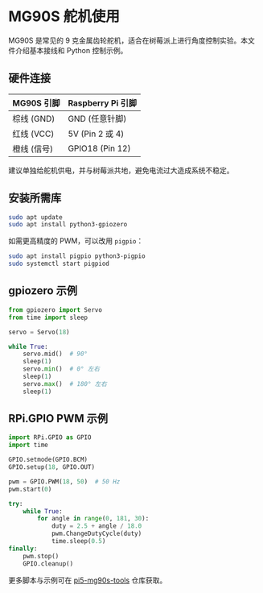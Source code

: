 # MG90S 舵机使用

MG90S 是常见的 9 克金属齿轮舵机，适合在树莓派上进行角度控制实验。本文件介绍基本接线和 Python 控制示例。

## 硬件连接

| MG90S 引脚 | Raspberry Pi 引脚 |
|------------|-------------------|
| 棕线 (GND) | GND (任意针脚)    |
| 红线 (VCC) | 5V (Pin 2 或 4)   |
| 橙线 (信号) | GPIO18 (Pin 12)   |

建议单独给舵机供电，并与树莓派共地，避免电流过大造成系统不稳定。

## 安装所需库

```bash
sudo apt update
sudo apt install python3-gpiozero
```

如需更高精度的 PWM，可以改用 `pigpio`：

```bash
sudo apt install pigpio python3-pigpio
sudo systemctl start pigpiod
```

## gpiozero 示例

```python
from gpiozero import Servo
from time import sleep

servo = Servo(18)

while True:
    servo.mid()  # 90°
    sleep(1)
    servo.min()  # 0° 左右
    sleep(1)
    servo.max()  # 180° 左右
    sleep(1)
```

## RPi.GPIO PWM 示例

```python
import RPi.GPIO as GPIO
import time

GPIO.setmode(GPIO.BCM)
GPIO.setup(18, GPIO.OUT)

pwm = GPIO.PWM(18, 50)  # 50 Hz
pwm.start(0)

try:
    while True:
        for angle in range(0, 181, 30):
            duty = 2.5 + angle / 18.0
            pwm.ChangeDutyCycle(duty)
            time.sleep(0.5)
finally:
    pwm.stop()
    GPIO.cleanup()
```

更多脚本与示例可在 [pi5-mg90s-tools](https://github.com/SwartzMss/pi5-mg90s-tools) 仓库获取。

